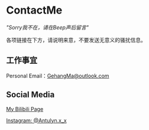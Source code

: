 # ContactMe

*"Sorry我不在，请在Beep声后留言"*

各项链接在下方，请说明来意，不要发送无意义的骚扰信息。

## 工作事宜

Personal Email：GehangMa@outlook.com

## Social Media

[My Bilibili Page](https://space.bilibili.com/317734902/)

[Instagram: @Antulyn.x_x](https://www.instagram.com/antulyn.x_x/)

